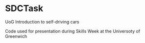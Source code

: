 # SDCTask
UoG Introduction to self-driving cars

Code used for presentation during Skills Week at the Universoty of Greenwich
